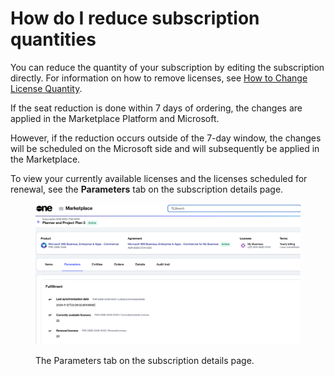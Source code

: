 # How do I reduce subscription quantities

You can reduce the quantity of your subscription by editing the subscription directly. For information on how to remove licenses, see [How to Change License Quantity](../../../marketplace-platform/getting-started/marketplace-for-clients/adjust-subscription-quantity.md).

If the seat reduction is done within 7 days of ordering, the changes are applied in the Marketplace Platform and Microsoft.

However, if the reduction occurs outside of the 7-day window, the changes will be scheduled on the Microsoft side and will subsequently be applied in the Marketplace.&#x20;

To view your currently available licenses and the licenses scheduled for renewal, see the **Parameters** tab on the subscription details page.

<figure><img src="../../../.gitbook/assets/image-20241118-132107.png" alt=""><figcaption><p>The Parameters tab on the subscription details page.</p></figcaption></figure>
